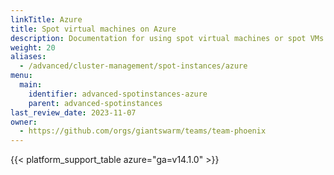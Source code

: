 ```yaml
---
linkTitle: Azure
title: Spot virtual machines on Azure
description: Documentation for using spot virtual machines or spot VMs with Kubernetes clusters on Microsoft Azure.
weight: 20
aliases:
  - /advanced/cluster-management/spot-instances/azure
menu:
  main:
    identifier: advanced-spotinstances-azure
    parent: advanced-spotinstances
last_review_date: 2023-11-07
owner:
  - https://github.com/orgs/giantswarm/teams/team-phoenix
---
```


{{< platform_support_table azure="ga=v14.1.0" >}}
